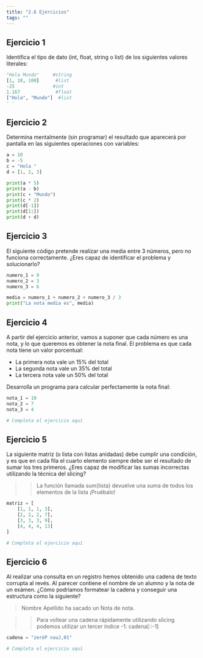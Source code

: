 ```yaml
---
title: "2.6 Ejercicios"
tags: ""
---
```


## Ejercicio 1

Identifica el tipo de dato (int, float, string o list) de los siguientes valores literales:

```python
"Hola Mundo"     #string
[1, 10, 100]      #list
-25              #int
1.167             #float
["Hola", "Mundo"]  #list
' '            
```

## Ejercicio 2

Determina mentalmente (sin programar) el resultado que aparecerá por pantalla en las siguientes operaciones con variables:

```python
a = 10
b = -5
c = "Hola "
d = [1, 2, 3] 

print(a * 5)
print(a - b)
print(c + "Mundo")
print(c * 2)
print(d[-1])
print(d[1:])
print(d + d)   
```

## Ejercicio 3

El siguiente código pretende realizar una media entre 3 números, pero no funciona correctamente. ¿Eres capaz de identificar el problema y solucionarlo?

```python
numero_1 = 9
numero_2 = 3
numero_3 = 6

media = numero_1 + numero_2 + numero_3 / 3
print("La nota media es", media)
```

## Ejercicio 4

A partir del ejercicio anterior, vamos a suponer que cada número es una nota, y lo que queremos es obtener la nota final. El problema es que cada nota tiene un valor porcentual:

-   La primera nota vale un 15% del total
-   La segunda nota vale un 35% del total
-   La tercera nota vale un 50% del total

Desarrolla un programa para calcular perfectamente la nota final:

```python
nota_1 = 10
nota_2 = 7
nota_3 = 4

# Completa el ejercicio aquí
```

## Ejercicio 5

La siguiente matriz (o lista con listas anidadas) debe cumplir una condición, y es que en cada fila el cuarto elemento siempre debe ser el resultado de sumar los tres primeros. ¿Eres capaz de modificar las sumas incorrectas utilizando la técnica del slicing?

> > La función llamada sum(lista) devuelve una suma de todos los elementos de la lista ¡Pruébalo!

```python
matriz = [ 
    [1, 1, 1, 3],
    [2, 2, 2, 7],
    [3, 3, 3, 9],
    [4, 4, 4, 13]
]

# Completa el ejercicio aquí
```

## Ejercicio 6

Al realizar una consulta en un registro hemos obtenido una cadena de texto corrupta al revés. Al parecer contiene el nombre de un alumno y la nota de un exámen. ¿Cómo podríamos formatear la cadena y conseguir una estructura como la siguiente?

> Nombre Apellido ha sacado un Nota de nota.

> > Para voltear una cadena rápidamente utilizando slicing podemos utilizar un tercer índice -1: cadena[::-1]

```python
cadena = "zeréP nauJ,01"

# Completa el ejercicio aquí
```
